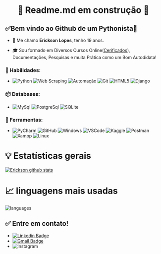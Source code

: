 <h1 align="center"> 
	🚧 Readme.md em construção 🚧
</h1>


## ✅Bem vindo ao Github de um Pythonista🚀  

- 👋 Me chamo **Erickson Lopes**, tenho 19 anos.

- 🎓 Sou formado em Diversos Cursos Online([Cerificados](https://github.com/Erickson-lopes-dev/Certificates)), Documentações, Pesquisas e muita Prática como um Bom Autodidata! 



### 🧮 Habilidades:
- ![Python](https://img.shields.io/badge/-Python-3776AB?&logo=Python&logoColor=FFFFFF) ![Web Scraping](https://img.shields.io/badge/-Web%20Scraping-3776AB?&logoColor=FFFFFF) ![Automação](https://img.shields.io/badge/-Automação-3776AB?&logoColor=FFFFFF) ![Git](https://img.shields.io/badge/-Git-F05032?&logo=git&logoColor=FFFFFF) ![HTML5](https://img.shields.io/badge/-HTML5-E34F26?&logo=HTML5&logoColor=FFFFFF) ![Django](https://img.shields.io/badge/-Django-092E20?&logo=Django&logoColor=FFFFFF)



### 📦 Databases:
- ![MySql](https://img.shields.io/badge/-MySql-003B57?&logo=MySQL&logoColor=FFFFFF) ![PostgreSql](https://img.shields.io/badge/-PostgreSql-336791?&logo=postgresql&logoColor=FFFFFF) ![SQLite](https://img.shields.io/badge/-SQLite-4479A1?&logo=sqlite&logoColor=FFFFFF)



### 🧰 Ferramentas:
- ![PyCharm](https://img.shields.io/badge/-PyCharm-181717?&logo=PyCharm&logoColor=FFFFFF) ![GitHub](https://img.shields.io/badge/-GitHub-181717?&logo=GitHub&logoColor=FFFFFF) ![Windows](https://img.shields.io/badge/-Windows-0078D6?&logo=Windows&logoColor=FFFFFF) ![VSCode](https://img.shields.io/badge/-VSCode-007ACC?&logo=Visual%20Studio%20Code&logoColor=FFFFFF) ![Kaggle](https://img.shields.io/badge/-Kaggle-20BEFF?&logo=Kaggle&logoColor=FFFFFF) ![Postman](https://img.shields.io/badge/-Postman-FF6C37?&logo=Postman&logoColor=FFFFFF) ![Xampp](https://img.shields.io/badge/-XAMPP-FB7A24?&logo=XAMPP&logoColor=FFFFFF) ![Linux](https://img.shields.io/badge/-Linux-FCC624?&logo=Linux&logoColor=FFFFFF)



# :bulb:  Estatísticas gerais 
 
[![Erickson github stats](https://github-readme-stats.vercel.app/api?username=Erickson-lopes-dev&theme=cobalt&show_icons=true)](https://github.com/Erickson-lopes-dev/github-readme-stats)

# 📈  linguagens mais usadas 
![languages](https://github-readme-stats.vercel.app/api/top-langs/?username=Erickson-lopes-dev&hide=scss&layout=compact&theme=cobalt&title_color=2ED3EA)



## ✅ Entre em contato!
- [![Linkedin Badge](https://img.shields.io/badge/-LinkedIn-blue?style=flat-square&logo=Linkedin&logoColor=white&link=https://linkedin.com/in/brunoluiss)](https://www.linkedin.com/in/ericksonlopesdev/)
- [![Gmail Badge](https://img.shields.io/badge/-ofc.erickson@gmail.com-c14438?style=flat-square&logo=Gmail&logoColor=white&link=mailto:vmeazevedo@gmail.com)](mailto:ofc.erickson@gmail.com)
- ![Instagram](https://img.shields.io/badge/-Instagram-#E4405F?&logo=Instagram&logoColor=FFFFFF)  

